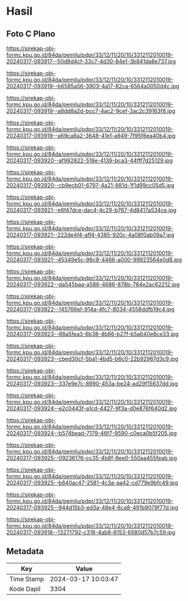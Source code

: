 # Hasil

## Foto C Plano

https://sirekap-obj-formc.kpu.go.id/84da/pemilu/pdpr/33/12/11/20/10/3312112010019-20240317-093917--50d8d4cf-33c7-4d30-84e1-3b841da8e737.jpg

https://sirekap-obj-formc.kpu.go.id/84da/pemilu/pdpr/33/12/11/20/10/3312112010019-20240317-093919--b6585a56-3903-4a17-82ca-6564a0050d4c.jpg

https://sirekap-obj-formc.kpu.go.id/84da/pemilu/pdpr/33/12/11/20/10/3312112010019-20240317-093919--a8dd8a2d-bcc7-4ac2-9cef-3ac2c39163f8.jpg

https://sirekap-obj-formc.kpu.go.id/84da/pemilu/pdpr/33/12/11/20/10/3312112010019-20240317-093919--a69ca8a2-3648-41e1-a949-7f95f8ea40b4.jpg

https://sirekap-obj-formc.kpu.go.id/84da/pemilu/pdpr/33/12/11/20/10/3312112010019-20240317-093920--af992822-518e-4139-bca3-44fff7d25129.jpg

https://sirekap-obj-formc.kpu.go.id/84da/pemilu/pdpr/33/12/11/20/10/3312112010019-20240317-093920--cb9ecb01-6797-4a21-881d-1f1d99cc05d5.jpg

https://sirekap-obj-formc.kpu.go.id/84da/pemilu/pdpr/33/12/11/20/10/3312112010019-20240317-093921--e6f47dce-dac4-4c29-b767-4d8417a534ce.jpg

https://sirekap-obj-formc.kpu.go.id/84da/pemilu/pdpr/33/12/11/20/10/3312112010019-20240317-093921--222de4f4-aff4-4385-920c-4a08f0ab09a7.jpg

https://sirekap-obj-formc.kpu.go.id/84da/pemilu/pdpr/33/12/11/20/10/3312112010019-20240317-093921--45349e5c-98c8-4466-a000-99923564e0d8.jpg

https://sirekap-obj-formc.kpu.go.id/84da/pemilu/pdpr/33/12/11/20/10/3312112010019-20240317-093922--da545baa-a586-4686-878b-784e2ac62212.jpg

https://sirekap-obj-formc.kpu.go.id/84da/pemilu/pdpr/33/12/11/20/10/3312112010019-20240317-093922--145766ef-914a-4fc7-8034-4558ddfb19c4.jpg

https://sirekap-obj-formc.kpu.go.id/84da/pemilu/pdpr/33/12/11/20/10/3312112010019-20240317-093923--88a5fea3-6b38-4b86-b27f-b5a640e8ce33.jpg

https://sirekap-obj-formc.kpu.go.id/84da/pemilu/pdpr/33/12/11/20/10/3312112010019-20240317-093923--cbed30cf-5ba1-4bd5-b6c0-22b92967d3c9.jpg

https://sirekap-obj-formc.kpu.go.id/84da/pemilu/pdpr/33/12/11/20/10/3312112010019-20240317-093923--337e9e7c-8990-453a-be24-ad29f15637dd.jpg

https://sirekap-obj-formc.kpu.go.id/84da/pemilu/pdpr/33/12/11/20/10/3312112010019-20240317-093924--e2c0443f-a1cd-4427-9f3a-d0e876f640d2.jpg

https://sirekap-obj-formc.kpu.go.id/84da/pemilu/pdpr/33/12/11/20/10/3312112010019-20240317-093924--b574bead-7179-46f7-9590-c0eca0b5f205.jpg

https://sirekap-obj-formc.kpu.go.id/84da/pemilu/pdpr/33/12/11/20/10/3312112010019-20240317-093925--09236176-cc35-4b8f-8ee0-550aa455feab.jpg

https://sirekap-obj-formc.kpu.go.id/84da/pemilu/pdpr/33/12/11/20/10/3312112010019-20240317-093925--b640ac47-2581-4c3a-aa42-cd779e9bfc49.jpg

https://sirekap-obj-formc.kpu.go.id/84da/pemilu/pdpr/33/12/11/20/10/3312112010019-20240317-093925--944d15b3-ed3a-48e4-8ca8-491b9079f77d.jpg

https://sirekap-obj-formc.kpu.go.id/84da/pemilu/pdpr/33/12/11/20/10/3312112010019-20240317-093918--13271792-c316-4ab8-8153-6580d57b7c59.jpg


## Metadata

| Key        | Value               |
| ---------- | ------------------- |
| Time Stamp | 2024-03-17 10:03:47 |
| Kode Dapil | 3304                |



